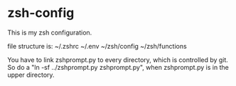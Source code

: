 # zsh-config

This is my zsh configuration.

file structure is: ~/.zshrc ~/.env ~/zsh/config ~/zsh/functions

You have to link zshprompt.py to every directory, which is controlled by git.
So do a "ln -sf ../zshprompt.py zshprompt.py", when zshprompt.py is in the upper directory.
